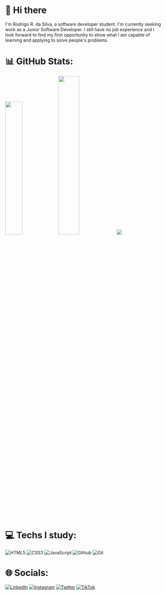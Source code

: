# 👋 Hi there

I'm Rodrigo R. da Silva, a software developer student. I'm currently seeking work as a Junior Software Developer. I still have no job experience and I look forward to find my first opportunity to show what I am capable of learning and applying to solve people's problems.

# 📊 GitHub Stats:
<img src="https://github-readme-stats-wheat-two-53.vercel.app/api?username=rodrigoribesi&theme=dracula&hide_border=false&include_all_commits=false&count_private=false"  width="33%" />                   <img src="https://github-readme-streak-stats.herokuapp.com/?user=rodrigoribesi&theme=dracula&hide_border=false"  width="36%" />                   ![](https://github-readme-stats-wheat-two-53.vercel.app/api/top-langs/?username=rodrigoribesi&theme=dracula&hide_border=false&include_all_commits=false&count_private=false&layout=compact)

# 💻 Techs I study:

![HTML5](https://img.shields.io/badge/html5-%23E34F26.svg?style=for-the-badge&logo=html5&logoColor=white) 
![CSS3](https://img.shields.io/badge/css3-%231572B6.svg?style=for-the-badge&logo=css3&logoColor=white) 
![JavaScript](https://img.shields.io/badge/javascript-%23323330.svg?style=for-the-badge&logo=javascript&logoColor=%23F7DF1E) 
![Github](https://img.shields.io/badge/github-%23000000.svg?style=for-the-badge&logo=github&logoColor=white) 
![Git](https://img.shields.io/badge/git-%23333333.svg?style=for-the-badge&logo=git&logoColor=%2f05033) 

# 🌐 Socials:
[![LinkedIn](https://img.shields.io/badge/LinkedIn-%230077B5.svg?logo=linkedin&logoColor=white)](https://linkedin.com/in/rodrigoribesi) 
[![Instagram](https://img.shields.io/badge/Instagram-%23E4405F.svg?logo=Instagram&logoColor=white)](https://instagram.com/rodrigoribesi) 
[![Twitter](https://img.shields.io/badge/Twitter-%231DA1F2.svg?logo=Twitter&logoColor=white)](https://twitter.com/rodrigoribesi) 
[![TikTok](https://img.shields.io/badge/TikTok-%23000000.svg?logo=TikTok&logoColor=white)](https://tiktok.com/@rodrigoribesi) 

<!---
- 👋 Hi, I’m Rodrigo R. da Silva.
- 🌱 I’m currently learning HTML, CSS and JS.
- 💞️ I’m looking to collaborate on any project that might help me learn more.
- 📫 How to reach me? E-mail me at rodrigoribesi@gmail.com.


rodrigoribesi/rodrigoribesi is a ✨ special ✨ repository because its `README.md` (this file) appears on your GitHub profile.
You can click the Preview link to take a look at your changes.
--->
